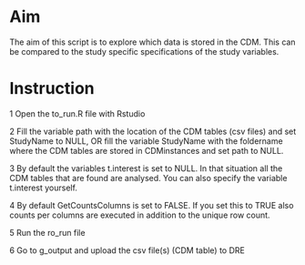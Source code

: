 # Aim
The aim of this script is to explore which data is stored in the CDM. This can be compared to the study specific specifications of the study variables.

# Instruction

1 Open the to_run.R file with Rstudio

2 Fill the variable path with the location of the CDM tables (csv files) and set StudyName to NULL, OR fill the variable StudyName with the foldername where the CDM tables are stored in CDMinstances and set path to NULL. 

3 By default the variables t.interest is set to NULL. In that situation all the CDM tables that are found are analysed. You can also specify the variable t.interest    yourself.

4 By default GetCountsColumns is set to FALSE. If you set this to TRUE also counts per columns are executed in addition to the unique row count.

5 Run the ro_run file

6 Go to g_output and upload the csv file(s) (CDM table) to DRE

